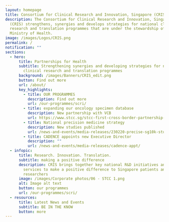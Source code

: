 ```yaml
---
layout: homepage
title: Consortium for Clinical Research and Innovation, Singapore (CRIS)
description: The Consortium for Clinical Research and Innovation, Singapore
  (CRIS) strengthens, synergies and develops strategies for national clinical
  research and translation programmes that are under the stewardship of the
  Ministry of Health.
image: /images/Logos/CRIS.png
permalink: /
notification: ""
sections:
  - hero:
      title: Partnerships for Health
      subtitle: Strengthening synergies and developing strategies for national
        clinical research and translation programmes
      background: /images/Banners/CRIS_edit.png
      button: Find out more
      url: /about/
      key_highlights:
        - title: OUR PROGRAMMES
          description: Find out more
          url: /our-programmes/scri/
        - title: expanding our oncology specimen database
          description: New partnership with VCB
          url: https://www.stcc.sg/stcc-first-cross-border-partnership-with-the-australian-victorian-cancer-biobank/
        - title: National precision medicine strategy
          description: New studies published
          url: /news-and-events/media-releases/230220-precise-sg10k-study/
        - title: CADENCE appoints new Executive Director
          description: ""
          url: /news-and-events/media-releases/cadence-appt/
  - infopic:
      title: Research. Innovation. Translation.
      subtitle: making a positive difference
      description: CRIS brings together key national R&D initiatives and clinical
        services to make a positive difference to Singapore patients and
        researchers
      image: /images/Corporate photos/06 - STCC 1.png
      alt: Image alt text
      button: our programmes
      url: /our-programmes/scri/
  - resources:
      title: Latest News and Events
      subtitle: BE IN THE KNOW
      button: more
---
```

